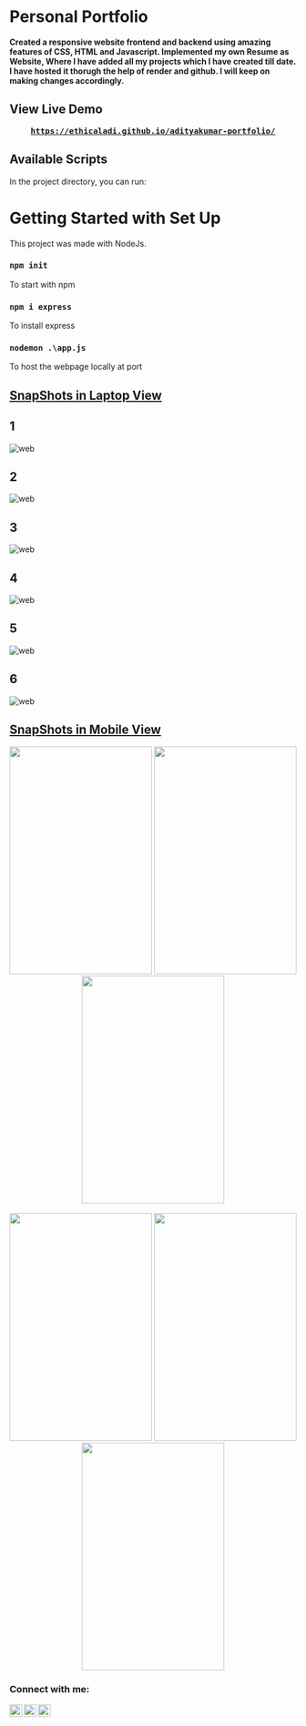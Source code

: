 # Personal Portfolio
<b>Created a responsive website frontend and backend using amazing features of CSS, HTML and Javascript.
Implemented my own Resume as Website, Where I have added all my projects which I have created till date. I have hosted it thorugh the help of render and github. I will keep on making changes accordingly.</b>

## View Live Demo
<pre><center><a href="https://ethicaladi.github.io/adityakumar-portfolio/"><b>https://ethicaladi.github.io/adityakumar-portfolio/</b></a></center></pre>

## Available Scripts

In the project directory, you can run:

# Getting Started with Set Up

This project was made with NodeJs.

### `npm init`

To start with npm

### `npm i express`

To install express

### `nodemon .\app.js`

To host the webpage locally at port

## [SnapShots in Laptop View](https://ethicaladi.github.io/adityakumar-portfolio/)
## 1
![web](https://github.com/ethicalADI/adityakumar-portfolio/blob/main/Git-Images/l1.png)
## 2
![web](https://github.com/ethicalADI/adityakumar-portfolio/blob/main/Git-Images/l2.png)
## 3
![web](https://github.com/ethicalADI/adityakumar-portfolio/blob/main/Git-Images/l3.png)
## 4
![web](https://github.com/ethicalADI/adityakumar-portfolio/blob/main/Git-Images/l4.png)
## 5
![web](https://github.com/ethicalADI/adityakumar-portfolio/blob/main/Git-Images/l5.png)
## 6
![web](https://github.com/ethicalADI/adityakumar-portfolio/blob/main/Git-Images/l6.png)

## [SnapShots in Mobile View](https://ethicaladi.github.io/adityakumar-portfolio/)

<div align="center">
<img src="https://github.com/ethicalADI/adityakumar-portfolio/blob/main/Git-Images/m1.jpg" width="250px" height="400"/>

<img src="https://github.com/ethicalADI/adityakumar-portfolio/blob/main/Git-Images/m2.jpg" width="250px" height="400"/>

<img src="https://github.com/ethicalADI/adityakumar-portfolio/blob/main/Git-Images/m3.jpg" width="250px" height="400"/>
</div>
<br>

<div align="center">
<img src="https://github.com/ethicalADI/adityakumar-portfolio/blob/main/Git-Images/m4.jpg" width="250px" height="400"/>
  
<img src="https://github.com/ethicalADI/adityakumar-portfolio/blob/main/Git-Images/m5.jpg" width="250px" height="400"/>

<img src="https://github.com/ethicalADI/adityakumar-portfolio/blob/main/Git-Images/m6.jpg" width="250px" height="400"/>
</div>  

### Connect with me:

[<img align="left" alt="codeSTACKr.com" width="22px" src="https://img.icons8.com/?size=512&id=n9d0Hm43JCPK&format=png" />][website]
[<img align="left" alt="codeSTACKr | LinkedIn" width="22px" src="https://raw.githubusercontent.com/rahuldkjain/github-profile-readme-generator/master/src/images/icons/Social/linked-in-alt.svg" />][linkedin]
[<img align="left" alt="codeSTACKr | Instagram" width="22px" src="https://raw.githubusercontent.com/rahuldkjain/github-profile-readme-generator/master/src/images/icons/Social/instagram.svg" />][instagram]
<br />

[website]: https://ethicaladi.github.io/adityakumar-portfolio/
[instagram]: https://www.instagram.com/adikumar_11
[linkedin]: https://in.linkedin.com/in/aditya-kumar-76b58b225/
